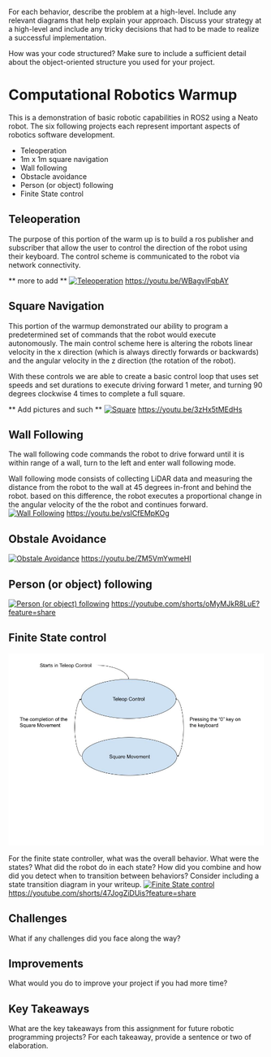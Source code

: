 For each behavior, describe the problem at a high-level. Include any relevant diagrams that help explain your approach. Discuss your strategy at a high-level and include any tricky decisions that had to be made to realize a successful implementation.

How was your code structured? Make sure to include a sufficient detail about the object-oriented structure you used for your project.

# Computational Robotics Warmup

This is a demonstration of basic robotic capabilities in ROS2 using a Neato robot. The six following projects each represent important aspects of robotics software development.

- Teleoperation
- 1m x 1m square navigation
- Wall following
- Obstacle avoidance
- Person (or object) following
- Finite State control

## Teleoperation

The purpose of this portion of the warm up is to build a ros publisher and subscriber that allow the user to control the direction of the robot using their keyboard. The control scheme is communicated to the robot via network connectivity.

** more to add **
[![Teleoperation](https://img.youtube.com/vi/WBagvIFqbAY/hqdefault.jpg)](https://youtu.be/WBagvIFqbAY "Teleoperation")
https://youtu.be/WBagvIFqbAY

## Square Navigation

This portion of the warmup demonstrated our ability to program a predetermined set of commands that the robot would execute autonomously. The main control scheme here is altering the robots linear velocity in the x direction (which is always directly forwards or backwards) and the angular velocity in the z direction (the rotation of the robot).

With these controls we are able to create a basic control loop that uses set speeds and set durations to execute driving forward 1 meter, and turning 90 degrees clockwise 4 times to complete a full square.

** Add pictures and such **
[![Square](https://img.youtube.com/vi/3zHx5tMEdHs/hqdefault.jpg)](https://youtu.be/3zHx5tMEdHs "Square")
https://youtu.be/3zHx5tMEdHs

## Wall Following

The wall following code commands the robot to drive forward until it is within range of a wall, turn to the left and enter wall following mode.

Wall following mode consists of collecting LiDAR data and measuring the distance from the robot to the wall at 45 degrees in-front and behind the robot. based on this difference, the robot executes a proportional change in the angular velocity of the the robot and continues forward.
[![Wall Following](https://img.youtube.com/vi/vsICfEMpKOg/hqdefault.jpg)](https://youtu.be/vsICfEMpKOg "Wall Following")
https://youtu.be/vsICfEMpKOg

## Obstale Avoidance

[![Obstale Avoidance](https://img.youtube.com/vi/ZM5VmYwmeHI/hqdefault.jpg)](https://youtu.be/ZM5VmYwmeHI "Obstale Avoidance")
https://youtu.be/ZM5VmYwmeHI

## Person (or object) following

[![Person (or object) following](https://img.youtube.com/vi/oMyMJkR8LuE/hqdefault.jpg)](https://youtu.be/oMyMJkR8LuE "Person (or object) following")
https://youtube.com/shorts/oMyMJkR8LuE?feature=share

## Finite State control

![Contribution guidelines for this project](./Imgs/Finite%20State%20Controller%20Comprobo.jpg)

For the finite state controller, what was the overall behavior. What were the states? What did the robot do in each state? How did you combine and how did you detect when to transition between behaviors? Consider including a state transition diagram in your writeup.
[![Finite State control](https://img.youtube.com/vi/47JogZiDUis/hqdefault.jpg)](https://youtu.be/47JogZiDUis "Finite State control")
https://youtube.com/shorts/47JogZiDUis?feature=share

## Challenges

What if any challenges did you face along the way?

## Improvements

What would you do to improve your project if you had more time?

## Key Takeaways

What are the key takeaways from this assignment for future robotic programming projects? For each takeaway, provide a sentence or two of elaboration.
